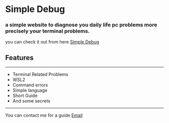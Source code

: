 # Simple Debug
### a simple website to diagnose you daily life pc problems more precisely your terminal problems.
you can check it out from here [Simple Debug][def]

## Features
---
- Terminal Related Problems
- WSL2
- Command errors
- Simple language
- Short Guide
- And some secrets
 ---
You can contact me for a guide [Email][def2]

[def]: https://anujbalak.github.io/simple_debug/
[def2]: anuj.easy@gmail.com